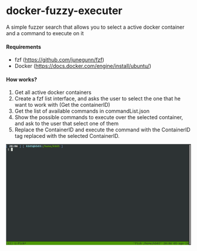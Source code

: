 # docker-fuzzy-executer
A simple fuzzer search that allows you to select a active docker container and a command to execute on it

#### Requirements

* fzf (https://github.com/junegunn/fzf)
* Docker (https://docs.docker.com/engine/install/ubuntu/)

#### How works?

1. Get all active docker containers
2. Create a fzf list interface, and asks the user to select the one that he want to work with (Get the containerID)
3. Get the list of available commands in commandList.json
4. Show the possible commands to execute over the selected container, and ask to the user that select one of them
5. Replace the ContainerID and execute the command with the ContainerID tag replaced with the selected ContainerID.

![Script-Image](https://raw.githubusercontent.com/kb05/docker-fuzzy-executer/master/images/docker-fuzzy-executer.gif)
